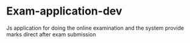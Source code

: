 # Exam-application-dev
Js application for doing the online examination and the system provide marks direct after exam submission
